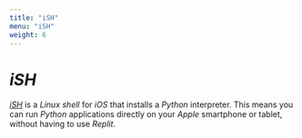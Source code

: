 ```yaml
---
title: "iSH"
menu: "iSH"
weight: 6
---
```


# *iSH*

[*iSH*](https://ish.app/) is a *Linux* *shell* for *iOS* that installs a *Python* interpreter.  This means you can run *Python* applications directly on your *Apple* smartphone or tablet, without having to use *Replit*.